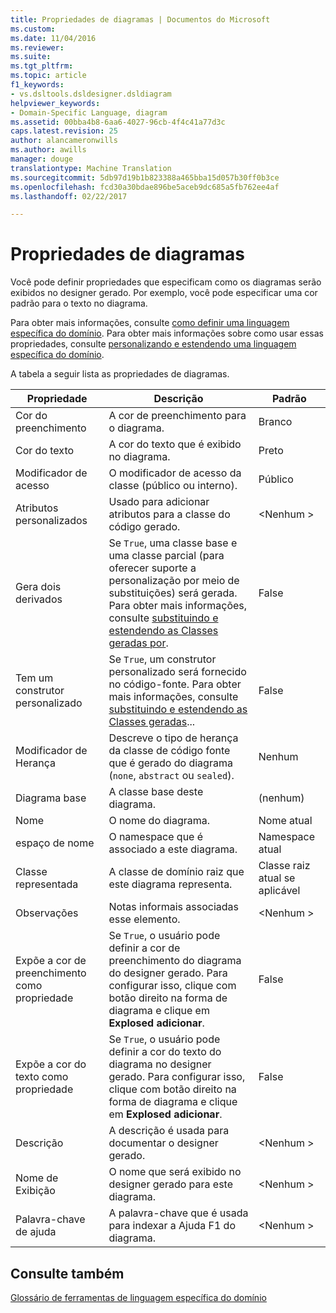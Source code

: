 ```yaml
---
title: Propriedades de diagramas | Documentos do Microsoft
ms.custom: 
ms.date: 11/04/2016
ms.reviewer: 
ms.suite: 
ms.tgt_pltfrm: 
ms.topic: article
f1_keywords:
- vs.dsltools.dsldesigner.dsldiagram
helpviewer_keywords:
- Domain-Specific Language, diagram
ms.assetid: 00bba4b8-6aa6-4027-96cb-4f4c41a77d3c
caps.latest.revision: 25
author: alancameronwills
ms.author: awills
manager: douge
translationtype: Machine Translation
ms.sourcegitcommit: 5db97d19b1b823388a465bba15d057b30ff0b3ce
ms.openlocfilehash: fcd30a30bdae896be5aceb9dc685a5fb762ee4af
ms.lasthandoff: 02/22/2017

---
```

# <a name="properties-of-diagrams"></a>Propriedades de diagramas
Você pode definir propriedades que especificam como os diagramas serão exibidos no designer gerado. Por exemplo, você pode especificar uma cor padrão para o texto no diagrama.  
  
 Para obter mais informações, consulte [como definir uma linguagem específica do domínio](../modeling/how-to-define-a-domain-specific-language.md). Para obter mais informações sobre como usar essas propriedades, consulte [personalizando e estendendo uma linguagem específica do domínio](../modeling/customizing-and-extending-a-domain-specific-language.md).  
  
 A tabela a seguir lista as propriedades de diagramas.  
  
|Propriedade|Descrição|Padrão|  
|--------------|-----------------|-------------|  
|Cor do preenchimento|A cor de preenchimento para o diagrama.|Branco|  
|Cor do texto|A cor do texto que é exibido no diagrama.|Preto|  
|Modificador de acesso|O modificador de acesso da classe (público ou interno).|Público|  
|Atributos personalizados|Usado para adicionar atributos para a classe do código gerado.|\<Nenhum >|  
|Gera dois derivados|Se `True`, uma classe base e uma classe parcial (para oferecer suporte a personalização por meio de substituições) será gerada. Para obter mais informações, consulte [substituindo e estendendo as Classes geradas por](../modeling/overriding-and-extending-the-generated-classes.md).|False|  
|Tem um construtor personalizado|Se `True`, um construtor personalizado será fornecido no código-fonte. Para obter mais informações, consulte [substituindo e estendendo as Classes geradas](../modeling/overriding-and-extending-the-generated-classes.md)...|False|  
|Modificador de Herança|Descreve o tipo de herança da classe de código fonte que é gerado do diagrama (`none`, `abstract` ou `sealed`).|Nenhum|  
|Diagrama base|A classe base deste diagrama.|(nenhum)|  
|Nome|O nome do diagrama.|Nome atual|  
|espaço de nome|O namespace que é associado a este diagrama.|Namespace atual|  
|Classe representada|A classe de domínio raiz que este diagrama representa.|Classe raiz atual se aplicável|  
|Observações|Notas informais associadas esse elemento.|\<Nenhum >|  
|Expõe a cor de preenchimento como propriedade|Se `True`, o usuário pode definir a cor de preenchimento do diagrama do designer gerado. Para configurar isso, clique com botão direito na forma de diagrama e clique em **Explosed adicionar**.|False|  
|Expõe a cor do texto como propriedade|Se `True`, o usuário pode definir a cor do texto do diagrama no designer gerado. Para configurar isso, clique com botão direito na forma de diagrama e clique em **Explosed adicionar**.|False|  
|Descrição|A descrição é usada para documentar o designer gerado.|\<Nenhum >|  
|Nome de Exibição|O nome que será exibido no designer gerado para este diagrama.|\<Nenhum >|  
|Palavra-chave de ajuda|A palavra-chave que é usada para indexar a Ajuda F1 do diagrama.|\<Nenhum >|  
  
## <a name="see-also"></a>Consulte também  
 [Glossário de ferramentas de linguagem específica do domínio](http://msdn.microsoft.com/en-us/ca5e84cb-a315-465c-be24-76aa3df276aa)
